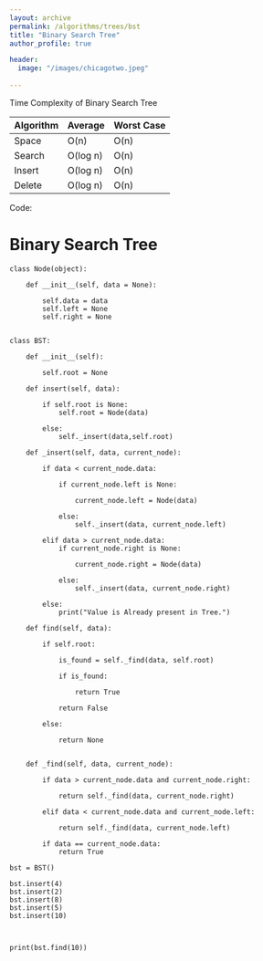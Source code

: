 ```yaml
---
layout: archive
permalink: /algorithms/trees/bst
title: "Binary Search Tree"
author_profile: true

header:
  image: "/images/chicagotwo.jpeg"
  
---
```


Time Complexity of Binary Search Tree

| Algorithm | Average  | Worst Case |
|-----------|----------|------------|
| Space     | O(n)     | O(n)       |
| Search    | O(log n) | O(n)       |
| Insert    | O(log n) | O(n)       |
| Delete    | O(log n) | O(n)       |




Code:

# Binary Search Tree

    class Node(object):

        def __init__(self, data = None):

            self.data = data
            self.left = None
            self.right = None


    class BST:

        def __init__(self):

            self.root = None

        def insert(self, data):

            if self.root is None:
                self.root = Node(data)

            else:
                self._insert(data,self.root)

        def _insert(self, data, current_node):

            if data < current_node.data:

                if current_node.left is None:

                    current_node.left = Node(data)

                else:
                    self._insert(data, current_node.left)

            elif data > current_node.data:
                if current_node.right is None:

                    current_node.right = Node(data)

                else:
                    self._insert(data, current_node.right)

            else:
                print("Value is Already present in Tree.")

        def find(self, data):

            if self.root:

                is_found = self._find(data, self.root)

                if is_found:

                    return True

                return False

            else:

                return None


        def _find(self, data, current_node):

            if data > current_node.data and current_node.right:

                return self._find(data, current_node.right)

            elif data < current_node.data and current_node.left:

                return self._find(data, current_node.left)

            if data == current_node.data:
                return True

    bst = BST()

    bst.insert(4)
    bst.insert(2)
    bst.insert(8)
    bst.insert(5)
    bst.insert(10)



    print(bst.find(10))


